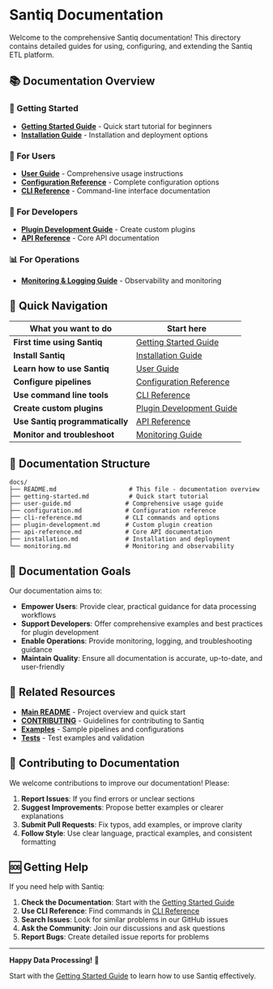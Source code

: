 # Santiq Documentation

Welcome to the comprehensive Santiq documentation! This directory contains detailed guides for using, configuring, and extending the Santiq ETL platform.

## 📚 Documentation Overview

### 🚀 Getting Started
- **[Getting Started Guide](getting-started.md)** - Quick start tutorial for beginners
- **[Installation Guide](installation.md)** - Installation and deployment options

### 👥 For Users
- **[User Guide](user-guide.md)** - Comprehensive usage instructions
- **[Configuration Reference](configuration.md)** - Complete configuration options
- **[CLI Reference](cli-reference.md)** - Command-line interface documentation

### 🔌 For Developers
- **[Plugin Development Guide](plugin-development.md)** - Create custom plugins
- **[API Reference](api-reference.md)** - Core API documentation

### 📊 For Operations
- **[Monitoring & Logging Guide](monitoring.md)** - Observability and monitoring

## 🎯 Quick Navigation

| What you want to do | Start here |
|-------------------|------------|
| **First time using Santiq** | [Getting Started Guide](getting-started.md) |
| **Install Santiq** | [Installation Guide](installation.md) |
| **Learn how to use Santiq** | [User Guide](user-guide.md) |
| **Configure pipelines** | [Configuration Reference](configuration.md) |
| **Use command line tools** | [CLI Reference](cli-reference.md) |
| **Create custom plugins** | [Plugin Development Guide](plugin-development.md) |
| **Use Santiq programmatically** | [API Reference](api-reference.md) |
| **Monitor and troubleshoot** | [Monitoring Guide](monitoring.md) |

## 📖 Documentation Structure

```
docs/
├── README.md                    # This file - documentation overview
├── getting-started.md           # Quick start tutorial
├── user-guide.md               # Comprehensive usage guide
├── configuration.md            # Configuration reference
├── cli-reference.md            # CLI commands and options
├── plugin-development.md       # Custom plugin creation
├── api-reference.md            # Core API documentation
├── installation.md             # Installation and deployment
└── monitoring.md               # Monitoring and observability
```

## 🎯 Documentation Goals

Our documentation aims to:

- **Empower Users**: Provide clear, practical guidance for data processing workflows
- **Support Developers**: Offer comprehensive examples and best practices for plugin development
- **Enable Operations**: Provide monitoring, logging, and troubleshooting guidance
- **Maintain Quality**: Ensure all documentation is accurate, up-to-date, and user-friendly

## 🔗 Related Resources

- **[Main README](../README.md)** - Project overview and quick start
- **[CONTRIBUTING](../CONTRIBUTING.md)** - Guidelines for contributing to Santiq
- **[Examples](../examples/)** - Sample pipelines and configurations
- **[Tests](../tests/)** - Test examples and validation

## 📝 Contributing to Documentation

We welcome contributions to improve our documentation! Please:

1. **Report Issues**: If you find errors or unclear sections
2. **Suggest Improvements**: Propose better examples or clearer explanations
3. **Submit Pull Requests**: Fix typos, add examples, or improve clarity
4. **Follow Style**: Use clear language, practical examples, and consistent formatting

## 🆘 Getting Help

If you need help with Santiq:

1. **Check the Documentation**: Start with the [Getting Started Guide](getting-started.md)
2. **Use CLI Reference**: Find commands in [CLI Reference](cli-reference.md)
3. **Search Issues**: Look for similar problems in our GitHub issues
4. **Ask the Community**: Join our discussions and ask questions
5. **Report Bugs**: Create detailed issue reports for problems

---

**Happy Data Processing!** 🚀

Start with the [Getting Started Guide](getting-started.md) to learn how to use Santiq effectively.
